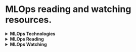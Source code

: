 # MLOps reading and watching resources.

<details><summary><b>MLOps Technologies</b></summary>
<p>

Link | Comments |
--- | --- |
[Docker](https://www.docker.com/)                      | Containers: Virtualization To Deliver Software In Packages                   |
[Kubernetes](https://kubernetes.io/)                   | Production-Grade Container Orchestration                                     |
[KEDA](https://keda.sh/)                               | Kubernetes Event-driven Autoscaling                                          |
[kOps](https://github.com/kubernetes/kops)             | Kubernetes Operations                                                        |
[Kustomize](https://kustomize.io/)                     | Kubernetes Native Configuration Management                                   |
[Skaffold](https://skaffold.dev/)                      | Local Kubernetes Development                                                 |
[Helm](https://helm.sh/)                               | The Package Manager for Kubernetes                                           |
[Prometheus](https://prometheus.io/)                   | Monitoring and Alerting Toolkit                                              |
[Grafana](https://grafana.com/)                        | Query, Visualize, Alert On And Understand Your Metrics                       |
[Terraform](https://www.terraform.io/)                 | Automate Infrastructure on Any Cloud                                         | 
[RabbitMQ](https://www.rabbitmq.com/)                  | Message Broker                                                               |
[Metabase](https://www.metabase.com/)                  | Client Dashboarding                                                          |
[W&B](https://wandb.ai/)                               | Experiment Tracking, Dataset Versioning, and Model Management                | 
[MLFlow](https://mlflow.org/)                          | An open source platform for the ML lifecycle                                 |
[Ray](https://github.com/ray-project/ray)              | Unified Framework for Scaling AI and Python Applications                     |
[Jenkins](https://www.jenkins.io/)                     | Automation Server to Support Building, Deploying and Automating Any Project. |
[GitHub Actions](https://github.com/features/actions)  | Automate Software Workflow with CI/CD                                        |
[DVC](https://dvc.org/)                                | Version Control System for ML Projects                                       |
[Pre-commit](https://pre-commit.com/)                  | Managing and Maintaining Multi-Language Pre-commit Hooks.                    |

</p>
</details>


<details><summary><b>MLOps Reading</b></summary>
<p>

Link | Source | Comments |
--- | --- | --- |
[MLOps: Overview, Definition, and Architecture](https://arxiv.org/abs/2205.02302) | arXiv | |
[MLOps Guide](https://mlops-guide.github.io/) | mlops-guide.github.io | |
[Monitoring ML Models in Production](https://christophergs.com/machine%20learning/2020/03/14/how-to-monitor-machine-learning-models/) | christophergs.com |  Andrew Ng's MLOps |
[MLOps Problems and Best Practices](https://neptune.ai/blog/mlops-problems-and-best-practices) | neptune.ai | |
[ML Experiment Tracking](https://neptune.ai/blog/ml-experiment-tracking) | neptune.ai | Andrew Ng's MLOps |
[How to Set Up CI for ML with Github Actions and Neptune](https://neptune.ai/blog/continuous-integration-for-machine-learning-with-github-actions-and-neptune) | neptune.ai | Guide |
[The Best MLOps Tools and How to Evaluate Them](https://neptune.ai/blog/best-mlops-tools) | neptune.ai | |
[ML in Production: Care About Data and Concept Drift](https://towardsdatascience.com/machine-learning-in-production-why-you-should-care-about-data-and-concept-drift-d96d0bc907fb) | Medium |  Andrew Ng's MLOps |
[MLOps End-To-End ML Pipeline - CI/CD](https://medium.com/analytics-vidhya/mlops-end-to-end-machine-learning-pipeline-cicd-1a7907698a8e) | Medium | |
[Understanding Kubernetes HPA with KEDA and RabbitMQ](https://medium.com/geekculture/understanding-kubernetes-hpa-with-keda-and-rabbitmq-4bf87216606b) | Medium | |
[A Simple MLOps Pipeline on Your Local Machine](https://towardsdatascience.com/a-simple-mlops-pipeline-on-your-local-machine-db9326addf31) | Medium | |
[Responsible ML with Error Analysis: ErrorAnalysis.ai](https://techcommunity.microsoft.com/t5/ai-machine-learning-blog/responsible-machine-learning-with-error-analysis/ba-p/2141774) | microsoft.com |  Andrew Ng's MLOps |
[MLOps: Continuous delivery and automation pipelines in ML](https://cloud.google.com/architecture/mlops-continuous-delivery-and-automation-pipelines-in-machine-learning) | cloud.google.com | |
[Kubernetes Basics](https://kubernetes.io/docs/tutorials/kubernetes-basics/) | kubernetes.io | | 
[Orchestrating ML workflows with Airflow](https://www.productboard.com/blog/orchestrating-ml-workflows-with-airflow/) | productboard.com | |
[How to Autoscale Kubernetes Pods Based on GPU](https://www.private-ai.com/2022/05/31/how-to-autoscale-kubernetes-pods-based-on-gpu/) | private-ai.com ||
  
</p>
</details>

  

<details><summary><b>MLOps Watching</b></summary>
<p>

Link | Source | Comments |
--- | --- | --- |
[A Chat with Andrew Ng on MLOps: From Model-centric to Data-centric AI](https://youtu.be/06-AZXmwHjo) | YouTube |  Andrew Ng's MLOps |
  
</p>
</details>
